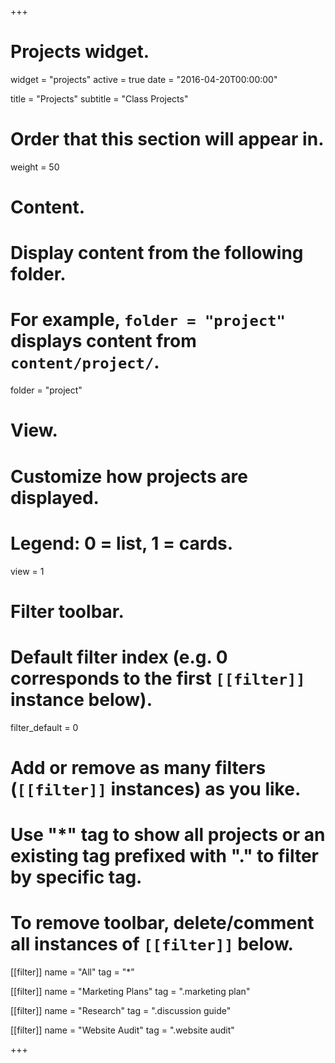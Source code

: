 +++
# Projects widget.
widget = "projects"
active = true
date = "2016-04-20T00:00:00"

title = "Projects"
subtitle = "Class Projects"

# Order that this section will appear in.
weight = 50

# Content.
# Display content from the following folder.
# For example, `folder = "project"` displays content from `content/project/`.
folder = "project"

# View.
# Customize how projects are displayed.
# Legend: 0 = list, 1 = cards.
view = 1

# Filter toolbar.

# Default filter index (e.g. 0 corresponds to the first `[[filter]]` instance below).
filter_default = 0

# Add or remove as many filters (`[[filter]]` instances) as you like.
# Use "*" tag to show all projects or an existing tag prefixed with "." to filter by specific tag.
# To remove toolbar, delete/comment all instances of `[[filter]]` below.
[[filter]]
  name = "All"
  tag = "*"

[[filter]]
  name = "Marketing Plans"
  tag = ".marketing plan"
  
[[filter]]
  name = "Research"
  tag = ".discussion guide"
  
[[filter]]
  name = "Website Audit"
  tag = ".website audit"
  
+++

